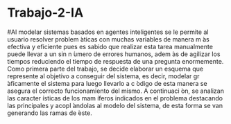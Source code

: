 # Trabajo-2-IA

#Al modelar sistemas basados en agentes inteligentes se le permite al usuario resolver problem ́aticas
con muchas variables de manera m ́as efectiva y eficiente pues es sabido que realizar esta tarea manualmente
puede llevar a un sin n ́umero de errores humanos, adem ́as de agilizar los tiempos reduciendo el tiempo de
respuesta de una pregunta enormemente.
Como primera parte del trabajo, se decide elaborar un esquema que represente al objetivo a conseguir
del sistema, es decir, modelar gr ́aficamente el sistema para luego llevarlo a c ́odigo de esta manera se asegura
el correcto funcionamiento del mismo.
A continuaci ́on, se analizan las caracter ́ısticas de los mam ́ıferos indicados en el problema destacando las
principales y acopl ́andolas al modelo del sistema, de esta forma se van generando las ramas de  ́este.


